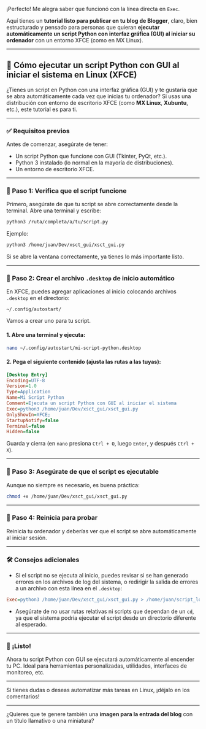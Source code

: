 ¡Perfecto! Me alegra saber que funcionó con la línea directa en `Exec`.

Aquí tienes un **tutorial listo para publicar en tu blog de Blogger**, claro, bien estructurado y pensado para personas que quieran **ejecutar automáticamente un script Python con interfaz gráfica (GUI) al iniciar su ordenador** con un entorno XFCE (como en MX Linux).

---

## 🐧 Cómo ejecutar un script Python con GUI al iniciar el sistema en Linux (XFCE)

¿Tienes un script en Python con una interfaz gráfica (GUI) y te gustaría que se abra automáticamente cada vez que inicias tu ordenador? Si usas una distribución con entorno de escritorio XFCE (como **MX Linux**, **Xubuntu**, etc.), este tutorial es para ti.

---

### ✅ Requisitos previos

Antes de comenzar, asegúrate de tener:

* Un script Python que funcione con GUI (Tkinter, PyQt, etc.).
* Python 3 instalado (lo normal en la mayoría de distribuciones).
* Un entorno de escritorio XFCE.

---

### 📝 Paso 1: Verifica que el script funcione

Primero, asegúrate de que tu script se abre correctamente desde la terminal. Abre una terminal y escribe:

```bash
python3 /ruta/completa/a/tu/script.py
```

Ejemplo:

```bash
python3 /home/juan/Dev/xsct_gui/xsct_gui.py
```

Si se abre la ventana correctamente, ya tienes lo más importante listo.

---

### 📁 Paso 2: Crear el archivo `.desktop` de inicio automático

En XFCE, puedes agregar aplicaciones al inicio colocando archivos `.desktop` en el directorio:

```
~/.config/autostart/
```

Vamos a crear uno para tu script.

#### 1. Abre una terminal y ejecuta:

```bash
nano ~/.config/autostart/mi-script-python.desktop
```

#### 2. Pega el siguiente contenido (ajusta las rutas a las tuyas):

```ini
[Desktop Entry]
Encoding=UTF-8
Version=1.0
Type=Application
Name=Mi Script Python
Comment=Ejecuta un script Python con GUI al iniciar el sistema
Exec=python3 /home/juan/Dev/xsct_gui/xsct_gui.py
OnlyShowIn=XFCE;
StartupNotify=false
Terminal=false
Hidden=false
```

Guarda y cierra (en `nano` presiona `Ctrl + O`, luego `Enter`, y después `Ctrl + X`).

---

### 🔐 Paso 3: Asegúrate de que el script es ejecutable

Aunque no siempre es necesario, es buena práctica:

```bash
chmod +x /home/juan/Dev/xsct_gui/xsct_gui.py
```

---

### 🧪 Paso 4: Reinicia para probar

Reinicia tu ordenador y deberías ver que el script se abre automáticamente al iniciar sesión.

---

### 🛠 Consejos adicionales

* Si el script no se ejecuta al inicio, puedes revisar si se han generado errores en los archivos de log del sistema, o redirigir la salida de errores a un archivo con esta línea en el `.desktop`:

```ini
Exec=python3 /home/juan/Dev/xsct_gui/xsct_gui.py > /home/juan/script_log.txt 2>&1
```

* Asegúrate de no usar rutas relativas ni scripts que dependan de un `cd`, ya que el sistema podría ejecutar el script desde un directorio diferente al esperado.

---

### 🎉 ¡Listo!

Ahora tu script Python con GUI se ejecutará automáticamente al encender tu PC. Ideal para herramientas personalizadas, utilidades, interfaces de monitoreo, etc.

---

Si tienes dudas o deseas automatizar más tareas en Linux, ¡déjalo en los comentarios!

---

¿Quieres que te genere también una **imagen para la entrada del blog** con un título llamativo o una miniatura?

